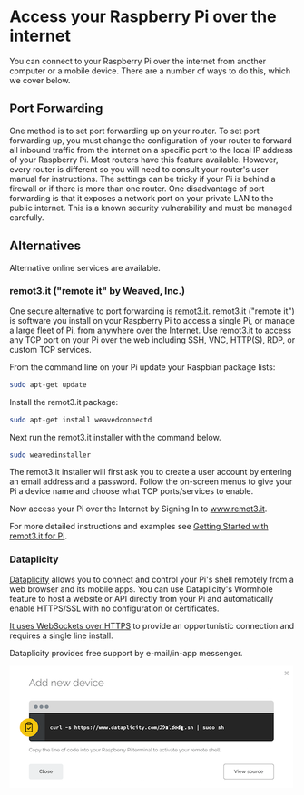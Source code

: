 # Access your Raspberry Pi over the internet

You can connect to your Raspberry Pi over the internet from another computer or a mobile device. There are a number of ways to do this, which we cover below. 

## Port Forwarding

One method is to set port forwarding up on your router. To set port forwarding up, you must change the configuration of your router to forward all inbound traffic from the internet on a specific port to the local IP address of your Raspberry Pi. Most routers have this feature available. However, every router is different so you will need to consult your router's user manual for instructions. The settings can be tricky if your Pi is behind a firewall or if there is more than one router. One disadvantage of port forwarding is that it exposes a network port on your private LAN to the public internet. This is a known security vulnerability and must be managed carefully.

## Alternatives

Alternative online services are available.

### remot3.it ("remote it" by Weaved, Inc.)

One secure alternative to port forwarding is [remot3.it](https://www.remot3.it).  remot3.it ("remote it") is software you install on your Raspberry Pi to access a single Pi, or manage a large fleet of Pi, from anywhere over the Internet. Use remot3.it to access any TCP port on your Pi over the web including SSH, VNC, HTTP(S), RDP, or custom TCP services.

From the command line on your Pi update your Raspbian package lists:

```bash
sudo apt-get update
```

Install the remot3.it package:

```bash
sudo apt-get install weavedconnectd
```

Next run the remot3.it installer with the command below.

```bash
sudo weavedinstaller
```

The remot3.it installer will first ask you to create a user account by entering an email address and a password.  Follow the on-screen menus to give your Pi a device name and choose what TCP ports/services to enable.

Now access your Pi over the Internet by Signing In to www.remot3.it.

For more detailed instructions and examples see [Getting Started with remot3.it for Pi](http://forum.weaved.com/t/how-to-get-started-with-remot3-it-for-pi/1029).

### Dataplicity

[Dataplicity](https://dataplicity.com) allows you to connect and control your Pi's shell remotely from a web browser and its mobile apps. You can use Dataplicity's Wormhole feature to host a website or API directly from your Pi and automatically enable HTTPS/SSL with no configuration or certificates.

[It uses WebSockets over HTTPS](https://docs.dataplicity.com/docs/how-it-works) to provide an opportunistic connection and requires a single line install.

Dataplicity provides free support by e-mail/in-app messenger. 

[![Adding a device on Dataplicity](images/dataplicity-add-new-device.png)](https://dataplicity.com)
